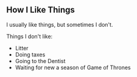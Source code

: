 ## How I Like Things

I usually like things, but sometimes I don't.

Things I don't like:

* Litter
* Doing taxes
* Going to the Dentist
* Waiting for new a season of Game of Thrones